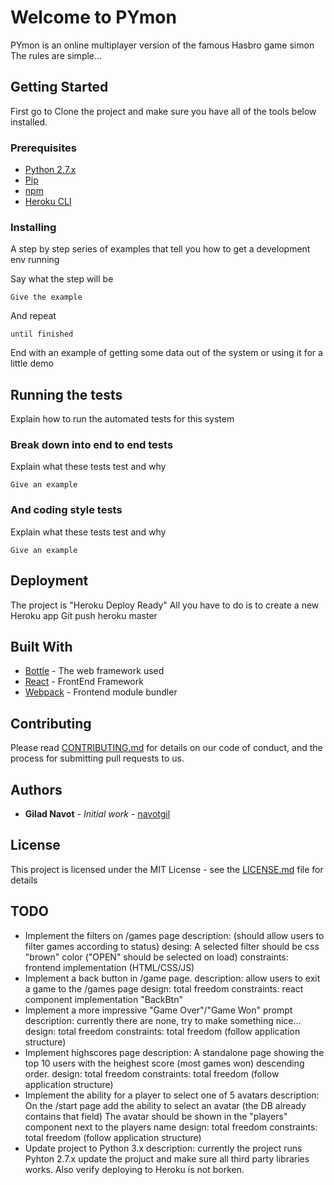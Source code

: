 # Welcome to PYmon

PYmon is an online multiplayer version of the famous Hasbro game simon
The rules are simple...


## Getting Started

First go to 
Clone the project and make sure you have all of the tools below installed.


### Prerequisites

* [Python 2.7.x](https://www.python.org/downloads/release/python-2715/)
* [Pip](https://pypi.org/project/pip/)
* [npm](https://www.npmjs.com/)
* [Heroku CLI](https://devcenter.heroku.com/articles/heroku-cli)


### Installing

A step by step series of examples that tell you how to get a development env running

Say what the step will be

```
Give the example
```

And repeat

```
until finished
```

End with an example of getting some data out of the system or using it for a little demo

## Running the tests

Explain how to run the automated tests for this system

### Break down into end to end tests

Explain what these tests test and why

```
Give an example
```

### And coding style tests

Explain what these tests test and why

```
Give an example
```

## Deployment

The project is "Heroku Deploy Ready"
All you have to do is to create a new Heroku app
Git push heroku master

## Built With

* [Bottle](https://bottlepy.org/docs/dev/) - The web framework used
* [React](https://reactjs.org/) - FrontEnd Framework
* [Webpack](https://webpack.js.org/) - Frontend module bundler

## Contributing

Please read [CONTRIBUTING.md](https://gist.github.com/PurpleBooth/b24679402957c63ec426) for details on our code of conduct, and the process for submitting pull requests to us.


## Authors

* **Gilad Navot** - *Initial work* - [navotgil](https://github.com/navotgil)


## License

This project is licensed under the MIT License - see the [LICENSE.md](LICENSE.md) file for details

## TODO

* Implement the filters on /games page 
    description: (should allow users to filter games according to status)
    desing: A selected filter should be css "brown" color ("OPEN" should be selected on load)
    constraints: frontend implementation (HTML/CSS/JS)
* Implement a back button in /game page.
    description: allow users to exit a game to the /games page
    design: total freedom
    constraints: react component implementation "BackBtn"
* Implement a more impressive "Game Over"/"Game Won" prompt
    description: currently there are none, try to make something nice...
    design: total freedom
    constraints: total freedom (follow application structure)
* Implement highscores page
    description: A standalone page showing the top 10 users with the heighest score (most games won) descending order.
    design: total freedom
    constraints: total freedom (follow application structure)
* Implement the ability for a player to select one of 5 avatars
    description: On the /start page add the ability to select an avatar
    (the DB already contains that field)
    The avatar should be shown in the "players" component next to the players name
    design: total freedom
    constraints: total freedom (follow application structure)
* Update project to Python 3.x
    description: currently the project runs Pyhton 2.7.x
    update the projuct and make sure all third party libraries works.
    Also verify deploying to Heroku is not borken.

